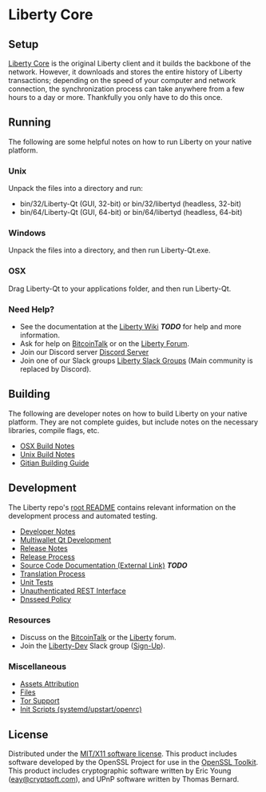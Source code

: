 Liberty Core
=====================

Setup
---------------------
[Liberty Core](http://liberty-coin.com/wallet) is the original Liberty client and it builds the backbone of the network. However, it downloads and stores the entire history of Liberty transactions; depending on the speed of your computer and network connection, the synchronization process can take anywhere from a few hours to a day or more. Thankfully you only have to do this once.

Running
---------------------
The following are some helpful notes on how to run Liberty on your native platform.

### Unix

Unpack the files into a directory and run:

- bin/32/Liberty-Qt (GUI, 32-bit) or bin/32/libertyd (headless, 32-bit)
- bin/64/Liberty-Qt (GUI, 64-bit) or bin/64/libertyd (headless, 64-bit)

### Windows

Unpack the files into a directory, and then run Liberty-Qt.exe.

### OSX

Drag Liberty-Qt to your applications folder, and then run Liberty-Qt.

### Need Help?

* See the documentation at the [Liberty Wiki](https://en.bitcoin.it/wiki/Main_Page) ***TODO***
for help and more information.
* Ask for help on [BitcoinTalk](https://bitcointalk.org/index.php?topic=1262920.0) or on the [Liberty Forum](http://forum.liberty-coin.com/).
* Join our Discord server [Discord Server](https://discord.liberty-coin.com)
* Join one of our Slack groups [Liberty Slack Groups](https://liberty-coin.com/slack-logins/) (Main community is replaced by Discord).

Building
---------------------
The following are developer notes on how to build Liberty on your native platform. They are not complete guides, but include notes on the necessary libraries, compile flags, etc.

- [OSX Build Notes](build-osx.md)
- [Unix Build Notes](build-unix.md)
- [Gitian Building Guide](gitian-building.md)

Development
---------------------
The Liberty repo's [root README](https://github.com/Liberty-Project/Liberty/blob/master/README.md) contains relevant information on the development process and automated testing.

- [Developer Notes](developer-notes.md)
- [Multiwallet Qt Development](multiwallet-qt.md)
- [Release Notes](release-notes.md)
- [Release Process](release-process.md)
- [Source Code Documentation (External Link)](https://dev.visucore.com/bitcoin/doxygen/) ***TODO***
- [Translation Process](translation_process.md)
- [Unit Tests](unit-tests.md)
- [Unauthenticated REST Interface](REST-interface.md)
- [Dnsseed Policy](dnsseed-policy.md)

### Resources

* Discuss on the [BitcoinTalk](https://bitcointalk.org/index.php?topic=1262920.0) or the [Liberty](http://forum.liberty-coin.com/) forum.
* Join the [Liberty-Dev](https://liberty-dev.slack.com/) Slack group ([Sign-Up](https://liberty-dev.herokuapp.com/)).

### Miscellaneous
- [Assets Attribution](assets-attribution.md)
- [Files](files.md)
- [Tor Support](tor.md)
- [Init Scripts (systemd/upstart/openrc)](init.md)

License
---------------------
Distributed under the [MIT/X11 software license](http://www.opensource.org/licenses/mit-license.php).
This product includes software developed by the OpenSSL Project for use in the [OpenSSL Toolkit](https://www.openssl.org/). This product includes
cryptographic software written by Eric Young ([eay@cryptsoft.com](mailto:eay@cryptsoft.com)), and UPnP software written by Thomas Bernard.
